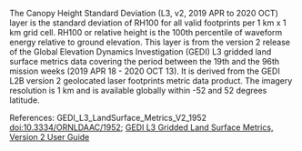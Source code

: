 The Canopy Height Standard Deviation (L3, v2, 2019 APR to 2020 OCT) layer is the standard deviation of RH100 for all valid footprints per 1 km x 1 km grid cell. RH100 or relative height is the 100th percentile of waveform energy relative to ground elevation. This layer is from the version 2 release of the Global Elevation Dynamics Investigation (GEDI) L3 gridded land surface metrics data covering the period between the 19th and the 96th mission weeks (2019 APR 18 - 2020 OCT 13). It is derived from the GEDI L2B version 2 geolocated laser footprints metric data product. The imagery resolution is 1 km and is available globally within -52 and 52 degrees latitude.

References: GEDI_L3_LandSurface_Metrics_V2_1952 [doi:10.3334/ORNLDAAC/1952](https://doi.org/10.3334/ORNLDAAC/1952); [GEDI L3 Gridded Land Surface Metrics, Version 2 User Guide](https://daac.ornl.gov/GEDI/guides/GEDI_L3_LandSurface_Metrics_V2.html)